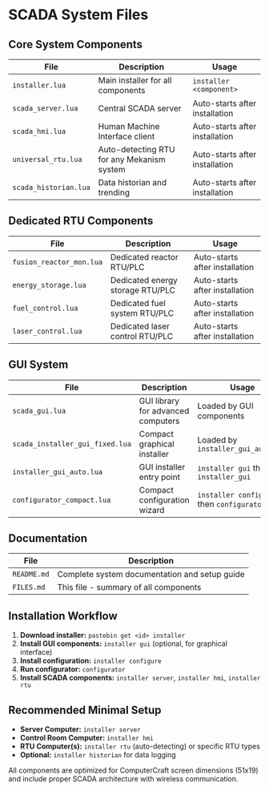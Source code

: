 # SCADA System Files

## Core System Components

| File | Description | Usage |
|------|-------------|-------|
| `installer.lua` | Main installer for all components | `installer <component>` |
| `scada_server.lua` | Central SCADA server | Auto-starts after installation |
| `scada_hmi.lua` | Human Machine Interface client | Auto-starts after installation |
| `universal_rtu.lua` | Auto-detecting RTU for any Mekanism system | Auto-starts after installation |
| `scada_historian.lua` | Data historian and trending | Auto-starts after installation |

## Dedicated RTU Components

| File | Description | Usage |
|------|-------------|-------|
| `fusion_reactor_mon.lua` | Dedicated reactor RTU/PLC | Auto-starts after installation |
| `energy_storage.lua` | Dedicated energy storage RTU/PLC | Auto-starts after installation |
| `fuel_control.lua` | Dedicated fuel system RTU/PLC | Auto-starts after installation |
| `laser_control.lua` | Dedicated laser control RTU/PLC | Auto-starts after installation |

## GUI System

| File | Description | Usage |
|------|-------------|-------|
| `scada_gui.lua` | GUI library for advanced computers | Loaded by GUI components |
| `scada_installer_gui_fixed.lua` | Compact graphical installer | Loaded by `installer_gui_auto.lua` |
| `installer_gui_auto.lua` | GUI installer entry point | `installer gui` then `installer_gui` |
| `configurator_compact.lua` | Compact configuration wizard | `installer configure` then `configurator` |

## Documentation

| File | Description |
|------|-------------|
| `README.md` | Complete system documentation and setup guide |
| `FILES.md` | This file - summary of all components |

## Installation Workflow

1. **Download installer:** `pastebin get <id> installer`
2. **Install GUI components:** `installer gui` (optional, for graphical interface)
3. **Install configuration:** `installer configure`
4. **Run configurator:** `configurator`
5. **Install SCADA components:** `installer server`, `installer hmi`, `installer rtu`

## Recommended Minimal Setup

- **Server Computer:** `installer server`
- **Control Room Computer:** `installer hmi` 
- **RTU Computer(s):** `installer rtu` (auto-detecting) or specific RTU types
- **Optional:** `installer historian` for data logging

All components are optimized for ComputerCraft screen dimensions (51x19) and include proper SCADA architecture with wireless communication.
